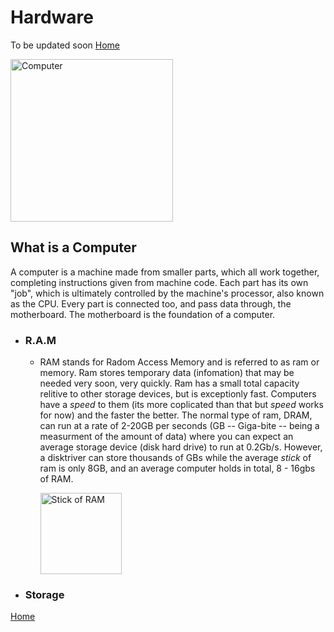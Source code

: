 # Hardware
To be updated soon
[Home](../../index.md)
<img src="" alt="" width="" height=""/>

<img src="https://user-images.githubusercontent.com/54739051/177615195-5e165519-0b2b-4fbe-8bd0-2877dbebdd6b.png" alt="Computer" width="260" height="260"/>



## What is a Computer
A computer is a machine made from smaller parts, which all work together, completing instructions given from machine code. Each part has its own "job", which is ultimately controlled by the machine's processor, also known as the CPU. Every part is connected too, and pass data through, the motherboard. The motherboard is the foundation of a computer. 

- ### R.A.M
  - RAM stands for Radom Access Memory and is referred to as ram or memory. Ram stores temporary data (infomation) that may be needed very soon, very quickly. Ram has a small total capacity relitive to other storage devices, but is exceptionly fast. Computers have a *speed* to them (its more coplicated than that but *speed* works for now) and the faster the better. The normal type of ram, DRAM, can run at a rate of 2-20GB per seconds (GB -- Giga-bite -- being a measurment of the amount of data) where you can expect an average storage device (disk hard drive) to run at 0.2Gb/s. However, a disktriver can store thousands of GBs while the average *stick* of ram is only 8GB, and an average computer holds in total, 8 - 16gbs of RAM.
    
    <img src="https://user-images.githubusercontent.com/54739051/177617194-ef4babf2-5feb-4029-8214-2999ccc9eba4.png" alt="Stick of RAM" width="130" height="130"/>
- ### Storage


[Home](../../index.md)
